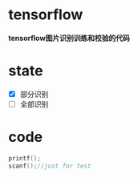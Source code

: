 # tensorflow
 **tensorflow图片识别训练和校验的代码**
# state
- [x] 部分识别
- [ ] 全部识别 
# code
````c++
printf();
scanf();//just for test
`````
